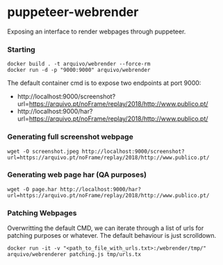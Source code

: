 # puppeteer-webrender

Exposing an interface to render webpages through puppeteer.

### Starting

```
docker build . -t arquivo/webrender --force-rm
docker run -d -p "9000:9000" arquivo/webrender
```
The default container cmd is to expose two endpoints at port 9000:
- http://localhost:9000/screenshot?url=https://arquivo.pt/noFrame/replay/2018/http://www.publico.pt/
- http://localhost:9000/har?url=https://arquivo.pt/noFrame/replay/2018/http://www.publico.pt/

### Generating full screenshot webpage
```
wget -O screenshot.jpeg http://localhost:9000/screenshot?url=https://arquivo.pt/noFrame/replay/2018/http://www.publico.pt/
```
### Generating web page har (QA purposes)
```
wget -O page.har http://localhost:9000/har?url=https://arquivo.pt/noFrame/replay/2018/http://www.publico.pt/
```
 
### Patching Webpages

Overwritting the default CMD, we can iterate through a list of urls for patching purposes or whatever. 
The default behaviour is just scrolldown.

```
docker run -it -v "<path_to_file_with_urls.txt>:/webrender/tmp/" arquivo/webrenderer patching.js tmp/urls.tx
```
